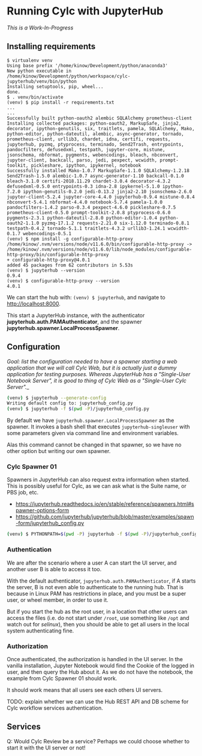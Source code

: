 # Running Cylc with JupyterHub

_This is a Work-In-Progress_

## Installing requirements

```shell
$ virtualenv venv
Using base prefix '/home/kinow/Development/python/anaconda3'
New python executable in /home/kinow/Development/python/workspace/cylc-jupyterhub/venv/bin/python
Installing setuptools, pip, wheel...
done.
$ . venv/bin/activate
(venv) $ pip install -r requirements.txt
...
...
Successfully built python-oauth2 alembic SQLAlchemy prometheus-client
Installing collected packages: python-oauth2, MarkupSafe, jinja2, decorator, ipython-genutils, six, traitlets, pamela, SQLAlchemy, Mako, python-editor, python-dateutil, alembic, async-generator, tornado, prometheus-client, urllib3, chardet, idna, certifi, requests, jupyterhub, pyzmq, ptyprocess, terminado, Send2Trash, entrypoints, pandocfilters, defusedxml, testpath, jupyter-core, mistune, jsonschema, nbformat, pygments, webencodings, bleach, nbconvert, jupyter-client, backcall, parso, jedi, pexpect, wcwidth, prompt-toolkit, pickleshare, ipython, ipykernel, notebook
Successfully installed Mako-1.0.7 MarkupSafe-1.1.0 SQLAlchemy-1.2.18 Send2Trash-1.5.0 alembic-1.0.7 async-generator-1.10 backcall-0.1.0 bleach-3.1.0 certifi-2018.11.29 chardet-3.0.4 decorator-4.3.2 defusedxml-0.5.0 entrypoints-0.3 idna-2.8 ipykernel-5.1.0 ipython-7.2.0 ipython-genutils-0.2.0 jedi-0.13.2 jinja2-2.10 jsonschema-2.6.0 jupyter-client-5.2.4 jupyter-core-4.4.0 jupyterhub-0.9.4 mistune-0.8.4 nbconvert-5.4.1 nbformat-4.4.0 notebook-5.7.4 pamela-1.0.0 pandocfilters-1.4.2 parso-0.3.4 pexpect-4.6.0 pickleshare-0.7.5 prometheus-client-0.5.0 prompt-toolkit-2.0.8 ptyprocess-0.6.0 pygments-2.3.1 python-dateutil-2.8.0 python-editor-1.0.4 python-oauth2-1.1.0 pyzmq-17.1.2 requests-2.21.0 six-1.12.0 terminado-0.8.1 testpath-0.4.2 tornado-5.1.1 traitlets-4.3.2 urllib3-1.24.1 wcwidth-0.1.7 webencodings-0.5.1
(venv) $ npm install -g configurable-http-proxy
/home/kinow/.nvm/versions/node/v11.6.0/bin/configurable-http-proxy -> /home/kinow/.nvm/versions/node/v11.6.0/lib/node_modules/configurable-http-proxy/bin/configurable-http-proxy
+ configurable-http-proxy@4.0.1
added 45 packages from 62 contributors in 5.53s
(venv) $ jupyterhub --version
0.9.4
(venv) $ configurable-http-proxy --version
4.0.1
```

We can start the hub with: `(venv) $ jupyterhub`, and navigate to [http://localhost:8000](http://localhost:8000).

This start a JupyterHub instance, with the authenticator **jupyterhub.auth.PAMAuthenticator**,
and the spawner **jupyterhub.spawner.LocalProcessSpawner**.

## Configuration

_Goal: list the configuration needed to have a spawner starting a web application that we will
call Cylc Web, but it is actually just a dummy application for testing purposes. Whereas JupyterHub
has a "Single-User Notebook Server", it is good to thing of Cylc Web as a
"Single-User Cylc Server".__

```bash
(venv) $ jupyterhub --generate-config
Writing default config to: jupyterhub_config.py
(venv) $ jupyterhub -f $(pwd -P)/jupyterhub_config.py
```

By default we have `jupyterhub.spawner.LocalProcessSpawner` as the spawner. It invokes
a bash shell that executes `jupyterhub-singleuser` with some parameters given via command
line and environment variables.

Alas this command cannot be changed in that spawner, so we have no other option but
writing our own spawner.

### Cylc Spawner 01

Spawners in JupyterHub can also request extra information when started. This is possibly
useful for Cylc, as we can ask what is the Suite name, or PBS job, etc.

* https://jupyterhub.readthedocs.io/en/stable/reference/spawners.html#spawner-options-form
* https://github.com/jupyterhub/jupyterhub/blob/master/examples/spawn-form/jupyterhub_config.py

```bash
(venv) $ PYTHONPATH=$(pwd -P) jupyterhub -f $(pwd -P)/jupyterhub_config.py
```

### Authentication

We are after the scenario where a user A can start the UI server, and another user B is able
to access it too.

With the default authenticator, `jupyterhub.auth.PAMAuthenticator`, if A starts the server,
B is not even able to authenticate to the running hub. That is because in Linux PAM has
restrictions in place, and you must be a super user, or wheel member, in order to use it.

But if you start the hub as the root user, in a location that other users can access the files
(i.e. do not start under `/root`, use something like `/opt` and watch out for _selinux_),
then you should be able to get all users in the local system authenticating fine.

### Authorization

Once authenticated, the authorization is handled in the UI server. In the vanilla installation,
Jupyter Notebook would find the Cookie of the logged in user, and then query the Hub about it.
As we do not have the notebook, the example from Cylc Spawner 01 should work.

It should work means that all users see each others UI servers.

TODO: explain whether we can use the Hub REST API and DB scheme for Cylc workflow services
authentication.

## Services

Q: Would Cylc Review be a service? Perhaps we could choose whether to start it with
the UI server or not!
